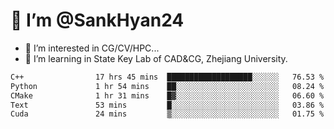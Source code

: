 # 👋 I’m @SankHyan24

- 👀 I’m interested in CG/CV/HPC...
- 🌱 I’m learning in State Key Lab of CAD&CG, Zhejiang University.

<!---
SankHyan24/SankHyan24 is a ✨ special ✨ repository because its `README.md` (this file) appears on your GitHub profile.
You can click the Preview link to take a look at your changes.
--->
<!--START_SECTION:waka-->

```txt
C++                17 hrs 45 mins  ███████████████████░░░░░░   76.53 %
Python             1 hr 54 mins    ██░░░░░░░░░░░░░░░░░░░░░░░   08.24 %
CMake              1 hr 31 mins    █▓░░░░░░░░░░░░░░░░░░░░░░░   06.60 %
Text               53 mins         █░░░░░░░░░░░░░░░░░░░░░░░░   03.86 %
Cuda               24 mins         ▒░░░░░░░░░░░░░░░░░░░░░░░░   01.75 %
```

<!--END_SECTION:waka-->
